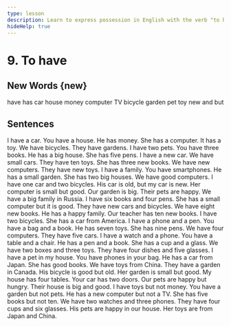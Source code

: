 ```yaml
---
type: lesson
description: Learn to express possession in English with the verb "to have" and build sentences about objects you own. Master this essential verb for everyday communication.
hideHelp: true
---
```


# 9. To have

## New Words {new}

have
has
car
house
money
computer
TV
bicycle
garden
pet
toy
new
and
but

## Sentences

I have a car.
You have a house.
He has money.
She has a computer.
It has a toy.
We have bicycles.
They have gardens.
I have two pets.
You have three books.
He has a big house.
She has five pens.
I have a new car.
We have small cars.
They have ten toys.
She has three new books.
We have new computers.
They have new toys.
I have a family.
You have smartphones.
He has a small garden.
She has two big houses.
We have good computers.
I have one car and two bicycles.
His car is old, but my car is new.
Her computer is small but good.
Our garden is big.
Their pets are happy.
We have a big family in Russia.
I have six books and four pens.
She has a small computer but it is good.
They have new cars and bicycles.
We have eight new books.
He has a happy family.
Our teacher has ten new books.
I have two bicycles.
She has a car from America.
I have a phone and a pen.
You have a bag and a book.
He has seven toys.
She has nine pens.
We have four computers.
They have five cars.
I have a watch and a phone.
You have a table and a chair.
He has a pen and a book.
She has a cup and a glass.
We have two boxes and three toys.
They have four dishes and five glasses.
I have a pet in my house.
You have phones in your bag.
He has a car from Japan.
She has good books.
We have toys from China.
They have a garden in Canada.
His bicycle is good but old.
Her garden is small but good.
My house has four tables.
Your car has two doors.
Our pets are happy but hungry.
Their house is big and good.
I have toys but not money.
You have a garden but not pets.
He has a new computer but not a TV.
She has five books but not ten.
We have two watches and three phones.
They have four cups and six glasses.
His pets are happy in our house.
Her toys are from Japan and China.
